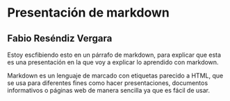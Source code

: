 # Presentación de markdown
## Fabio Reséndiz Vergara 

Estoy escfibiendo esto en un párrafo de markdown, para explicar que esta es una presentación en la que voy a explicar lo aprendido con markdown.

Markdown es un lenguaje de marcado con etiquetas parecido a HTML, que se usa para diferentes fines como hacer presentaciones, documentos informativos o páginas web de manera sencilla ya que es fácil de usar.


